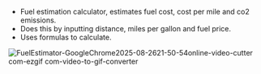 - Fuel estimation calculator, estimates fuel cost, cost per mile and co2 emissions.
- Does this by inputting distance, miles per gallon and fuel price.
- Uses formulas to calculate.



![FuelEstimator-GoogleChrome2025-08-2621-50-54online-video-cutter com-ezgif com-video-to-gif-converter](https://github.com/user-attachments/assets/9eebb6ac-20af-4e43-a672-6c13657f923b)


